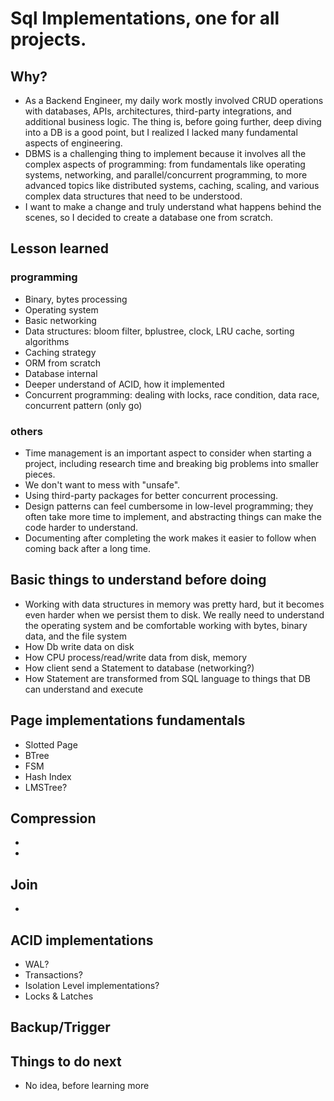 # Sql Implementations, one for all projects.

## Why?

- As a Backend Engineer, my daily work mostly involved CRUD operations with databases, APIs, architectures, third-party integrations, and additional business logic. The thing is, before going further, deep diving into a DB is a good point, but I realized I lacked many fundamental aspects of engineering.
- DBMS is a challenging thing to implement because it involves all the complex aspects of programming: from fundamentals like operating systems, networking, and parallel/concurrent programming, to more advanced topics like distributed systems, caching, scaling, and various complex data structures that need to be understood.
- I want to make a change and truly understand what happens behind the scenes, so I decided to create a database one from scratch.

## Lesson learned

### programming

- Binary, bytes processing
- Operating system
- Basic networking
- Data structures: bloom filter, bplustree, clock, LRU cache, sorting algorithms
- Caching strategy
- ORM from scratch
- Database internal
- Deeper understand of ACID, how it implemented
- Concurrent programming: dealing with locks, race condition, data race, concurrent pattern (only go)

### others

- Time management is an important aspect to consider when starting a project, including research time and breaking big problems into smaller pieces.
- We don't want to mess with "unsafe".
- Using third-party packages for better concurrent processing.
- Design patterns can feel cumbersome in low-level programming; they often take more time to implement, and abstracting things can make the code harder to understand.
- Documenting after completing the work makes it easier to follow when coming back after a long time.

## Basic things to understand before doing

- Working with data structures in memory was pretty hard, but it becomes even harder when we persist them to disk. We really need to understand the operating system and be comfortable working with bytes, binary data, and the file system
- How Db write data on disk
- How CPU process/read/write data from disk, memory
- How client send a Statement to database (networking?)
- How Statement are transformed from SQL language to things that DB can understand and execute

## Page implementations fundamentals

- Slotted Page
- BTree
- FSM
- Hash Index
- LMSTree?

## Compression

-
-

## Join

-

## ACID implementations

- WAL?
- Transactions?
- Isolation Level implementations?
- Locks & Latches

## Backup/Trigger

## Things to do next

- No idea, before learning more
